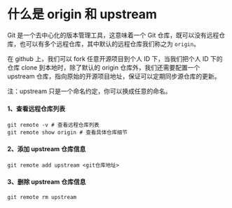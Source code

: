 # 什么是 origin 和 upstream

Git 是一个去中心化的版本管理工具，这意味着一个 Git 仓库，既可以没有远程仓库，也可以有多个远程仓库，其中默认的远程仓库我们称之为 `origin`。

在 github 上，我们可以 fork 任意开源项目到个人 ID 下，当我们把个人 ID 下的仓库 clone 到本地时，除了默认的 origin 仓库外，我们还需要配置一个 upstream 仓库，指向原始的开源项目地址，保证可以定期同步源仓库的更新。

注：upstream 只是一个命名约定，你可以换成任意的命名。

#### 1、查看远程仓库列表

```text
git remote -v # 查看远程仓库列表
git remote show origin # 查看具体仓库细节
```

#### 2、添加 upstream 仓库信息

```text
git remote add upstream <git仓库地址>
```

#### 3、删除 upstream 仓库信息

```text
git remote rm upstream
```

